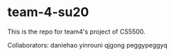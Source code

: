 # team-4-su20
This is the repo for team4's project of CS5500.

Collaborators:
daniehao
yinrouni
qjgong
peggypeggyq

